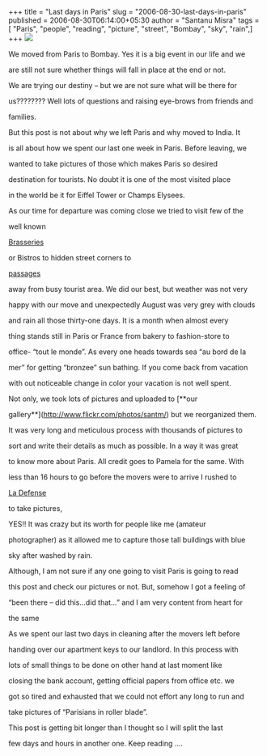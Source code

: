+++
title = "Last days in Paris"
slug = "2006-08-30-last-days-in-paris"
published = 2006-08-30T06:14:00+05:30
author = "Santanu Misra"
tags = [ "Paris", "people", "reading", "picture", "street", "Bombay", "sky", "rain",]
+++
[![](../images/thumbnails/2006-08-30-last-days-in-paris-chambre.jpg)](../images/2006-08-30-last-days-in-paris-chambre.jpg)

We moved from Paris to Bombay. Yes it is a big event in our life and we
are still not sure whether things will fall in place at the end or not.
We are trying our destiny – but we are not sure what will be there for
us???????? Well lots of questions and raising eye-brows from friends and
families.

  

  
But this post is not about why we left Paris and why moved to India. It
is all about how we spent our last one week in Paris. Before leaving, we
wanted to take pictures of those which makes Paris so desired
destination for tourists. No doubt it is one of the most visited place
in the world be it for Eiffel Tower or Champs Elysees.

  
As our time for departure was coming close we tried to visit few of the
well known
[Brasseries](http://www.santm.com/gallery3/index.php/paris/eatingout/p1010012)
or Bistros to hidden street corners to
[passages](http://www.flickr.com/photos/santm/sets/72157638610234795)
away from busy tourist area. We did our best, but weather was not very
happy with our move and unexpectedly August was very grey with clouds
and rain all those thirty-one days. It is a month when almost every
thing stands still in Paris or France from bakery to fashion-store to
office- “tout le monde”. As every one heads towards sea “au bord de la
mer” for getting “bronzee” sun bathing. If you come back from vacation
with out noticeable change in color your vacation is not well spent.

  
Not only, we took lots of pictures and uploaded to [**our
gallery**](http://www.flickr.com/photos/santm/) but we reorganized them.
It was very long and meticulous process with thousands of pictures to
sort and write their details as much as possible. In a way it was great
to know more about Paris. All credit goes to Pamela for the same. With
less than 16 hours to go before the movers were to arrive I rushed to
[La Defense](http://www.flickr.com/photos/santm/sets/72157638609685834)
to take pictures, 

  
YES!! It was crazy but its worth for people like me (amateur
photographer) as it allowed me to capture those tall buildings with blue
sky after washed by rain.

  
Although, I am not sure if any one going to visit Paris is going to read
this post and check our pictures or not. But, somehow I got a feeling of
“been there – did this…did that…” and I am very content from heart for
the same

  
As we spent our last two days in cleaning after the movers left before
handing over our apartment keys to our landlord. In this process with
lots of small things to be done on other hand at last moment like
closing the bank account, getting official papers from office etc. we
got so tired and exhausted that we could not effort any long to run and
take pictures of “Parisians in roller blade”.

  
This post is getting bit longer than I thought so I will split the last
few days and hours in another one. Keep reading ….
